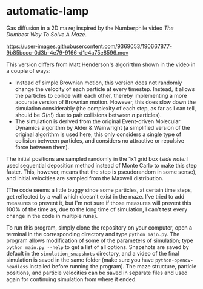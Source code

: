 # automatic-lamp
Gas diffusion in a 2D maze; inspired by the Numberphile video _The Dumbest Way To Solve A Maze_.

https://user-images.githubusercontent.com/9369053/190667877-9b85bccc-0d3b-4e79-9166-d1e4a75e8596.mov

This version differs from Matt Henderson's algorirthm shown in the video in a couple of ways:

 - Instead of simple Brownian motion, this version does not randomly change the velocity of each particle at every timestep. Instead, it allows the particles to collide with each other, thereby implementing a more accurate version of Brownian motion. However, this does slow down the simulation considerably (the complexity of each step, as far as I can tell, should be $O(n!)$ due to pair collisions between $n$ particles).
 - The simulation is derived from the original Event-driven Molecular Dynamics algorithm by Alder & Wainwright (a simplified version of the original algorithm is used here; this only considers a single type of collision between particles, and considers no attractive or repulsive force between them).
 
 The initial positions are sampled randomly in the 1x1 grid box (_side note:_ I used sequential deposition method instead of Monte Carlo to make this step faster. This, however, means that the step is pseudorandom in some sense), and initial velocities are sampled from the Maxwell distribution.
 
 (The code seems a little buggy since some particles, at certain time steps, get reflected by a wall which doesn't exist in the maze. I've tried to add measures to prevent it, but I'm not sure if those measures will prevent this 100% of the time as, due to the long time of simulation, I can't test every change in the code in multiple runs).

To run this program, simply clone the repository on your computer, open a terminal in the corresponding directory and type `python main.py`. The program allows modification of some of the parameters of simulation; type `python main.py --help` to get a list of all options. Snapshots are saved by default in the `simulation_snapshots` directory, and a video of the final simulation is saved in the same folder (make sure you have `python-opencv-headless` installed before running the program). The maze structure, particle positions, and particle velocities can be saved in separate files and used again for continuing simulation from where it ended.
